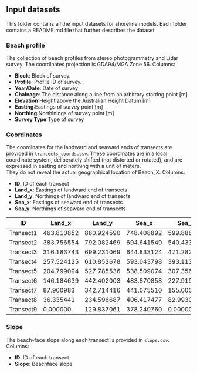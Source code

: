 ## Input datasets

This folder contains all the input datasets for shoreline models. Each folder contains a README.md file that further describes the dataset

### Beach profile
The collection of beach profiles from stereo photogrammetry and Lidar survey. The coordinates projection is GDA94/MGA Zone 56.
Columns:
- **Block**: Block of survey.
- **Profile**: Profile ID of survey.
- **Year/Date**: Date of survey
- **Chainage**:	The distance along a line from an arbitrary starting point [m]
- **Elevation**:Height above the Australian Height Datum [m]
- **Easting**:Eastings of survey point [m]
- **Northing**:Northinings of survey point [m]
- **Survey Type**:Type of survey



### Coordinates
The coordinates for the landward and seaward ends of transects are provided in `transects_coords.csv`.
These coordinates are in a local coordinate system, deliberately shifted (not distorted or rotated), and are expressed in easting and northing with a unit of meters. \
They do not reveal the actual geographical location of Beach_X.
Columns:
- **ID**: ID of each transect
- **Land_x**: Eastings of landward end of transects
- **Land_y**: Northings of landward end of transects
- **Sea_x**: Eastings of seaward end of transects
- **Sea_y**: Northings of seaward end of transects

| ID        | Land_x      | Land_y      | Sea_x       | Sea_y       |
|-----------|-------------|-------------|-------------|-------------|
| Transect1 | 463.810852  | 880.924590  | 748.408892  | 599.888166  |
| Transect2 | 383.756554  | 792.082469  | 694.641549  | 540.433331  |
| Transect3 | 316.183743  | 699.231069  | 644.833124  | 471.282315  |
| Transect4 | 257.524125  | 610.852678  | 593.043798  | 393.113504  |
| Transect5 | 204.799094  | 527.785536  | 538.509074  | 307.356214  |
| Transect6 | 146.184639  | 442.402003  | 483.870858  | 227.919454  |
| Transect7 | 87.900983   | 342.714416  | 441.075510  | 155.000819  |
| Transect8 | 36.335441   | 234.596687  | 406.417477  | 82.993029   |
| Transect9 | 0.000000    | 129.837061  | 378.240760  | 0.000000    |

### Slope
The beach-face slope along each transect is provided in `slope.csv`.
Columns:
- **ID**: ID of each transect
- **Slope**: Beachface slope
